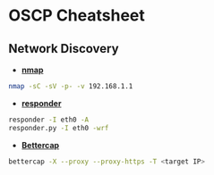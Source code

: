# OSCP Cheatsheet


## Network Discovery

- [**nmap**](https://nmap.org/book/)

```bash
nmap -sC -sV -p- -v 192.168.1.1
```

- [**responder**](https://github.com/SpiderLabs/Responder)

```bash
responder -I eth0 -A
responder.py -I eth0 -wrf
```

- [**Bettercap**](https://www.bettercap.org/)

```bash
bettercap -X --proxy --proxy-https -T <target IP>
```



